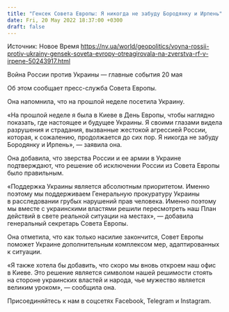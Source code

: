 ```yaml
---
title: "Генсек Совета Европы: Я никогда не забуду Бородянку и Ирпень"
date: Fri, 20 May 2022 18:37:00 +0300
draft: false
---
```

Источник: Новое Время https://nv.ua/world/geopolitics/voyna-rossii-protiv-ukrainy-gensek-soveta-evropy-otreagirovala-na-zverstva-rf-v-irpene-50243917.html


Война России против Украины — главные события 20 мая

 Об этом сообщает пресс-служба Совета Европы.

Она напомнила, что на прошлой неделе посетила Украину.

«На прошлой неделе я была в Киеве в День Европы, чтобы наглядно показать, где настоящее и будущее Украины. Я своими глазами видела разрушения и страдания, вызванные жестокой агрессией России, которая, к сожалению, продолжается до сих пор. Я никогда не забуду Бородянку и Ирпень», — заявила она.

Она добавила, что зверства России и ее армии в Украине подтверждают, что решение об исключении России из Совета Европы было правильным.

«Поддержка Украины является абсолютным приоритетом. Именно поэтому мы поддерживаем Генеральную прокуратуру Украины в расследовании грубых нарушений прав человека. Именно поэтому мы вместе с украинскими властями решили пересмотреть наш План действий в свете реальной ситуации на местах», — добавила генеральный секретарь Совета Европы.

Она отметила, что как только насилие закончится, Совет Европы поможет Украине дополнительным комплексом мер, адаптированных к ситуации.

«Я также хотела бы добавить, что скоро мы вновь откроем наш офис в Киеве. Это решение является символом нашей решимости стоять на стороне украинских властей и народа, чье мужество является великим уроком», — сообщила она.

Присоединяйтесь к нам в соцсетях Facebook, Telegram и Instagram.
